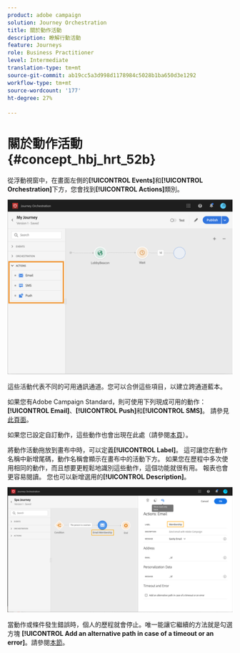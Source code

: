 ```yaml
---
product: adobe campaign
solution: Journey Orchestration
title: 關於動作活動
description: 瞭解行動活動
feature: Journeys
role: Business Practitioner
level: Intermediate
translation-type: tm+mt
source-git-commit: ab19cc5a3d998d1178984c5028b1ba650d3e1292
workflow-type: tm+mt
source-wordcount: '177'
ht-degree: 27%

---
```



# 關於動作活動 {#concept_hbj_hrt_52b}

從浮動視窗中，在畫面左側的&#x200B;**[!UICONTROL Events]**&#x200B;和&#x200B;**[!UICONTROL Orchestration]**&#x200B;下方，您會找到&#x200B;**[!UICONTROL Actions]**&#x200B;類別。

![](../assets/journey58.png)

這些活動代表不同的可用通訊通道。您可以合併這些項目，以建立跨通道藍本。

如果您有Adobe Campaign Standard，則可使用下列現成可用的動作：**[!UICONTROL Email]**、**[!UICONTROL Push]**&#x200B;和&#x200B;**[!UICONTROL SMS]**。 請參見[此頁面](../building-journeys/using-adobe-campaign-actions.md)。

如果您已設定自訂動作，這些動作也會出現在此處（請參閱[本頁](../building-journeys/using-custom-actions.md)）。

將動作活動拖放到畫布中時，可以定義&#x200B;**[!UICONTROL Label]**。 這可讓您在動作名稱中新增尾碼，動作名稱會顯示在畫布中的活動下方。 如果您在歷程中多次使用相同的動作，而且想要更輕鬆地識別這些動作，這個功能就很有用。 報表也會更容易閱讀。 您也可以新增選用的&#x200B;**[!UICONTROL Description]**。

![](../assets/journey59bis.png)

當動作或條件發生錯誤時，個人的歷程就會停止。唯一能讓它繼續的方法就是勾選方塊 **[!UICONTROL Add an alternative path in case of a timeout or an error]**。請參閱[本節](../building-journeys/using-the-journey-designer.md#paths)。
